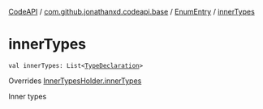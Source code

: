 [CodeAPI](../../index.md) / [com.github.jonathanxd.codeapi.base](../index.md) / [EnumEntry](index.md) / [innerTypes](.)

# innerTypes

`val innerTypes: List<`[`TypeDeclaration`](../-type-declaration/index.md)`>`

Overrides [InnerTypesHolder.innerTypes](../-inner-types-holder/inner-types.md)

Inner types

